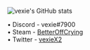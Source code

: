 ![vexie's GitHub stats](https://github-readme-stats.vercel.app/api?username=vexie&show_icons=true&theme=radical)


• Discord - vexie#7900 <br/>
• Steam - [BetterOffCrying](https://steamcommunity.com/id/betteroffcrying)<br/>
• Twitter - [vexieX2](https://twitter.com/vexieX2)<br/>
